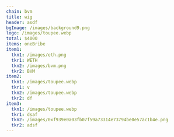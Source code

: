 ```yaml
---
chain: bvm
title: wig
header: asdf
bgImage: /images/background9.png
logo: /images/toupee.webp
total: $4000
items: oneBribe
item1:
  tkn1: /images/eth.png
  tkr1: WETH
  tkn2: /images/bvm.png
  tkr2: BVM
item2:
  tkn1: /images/toupee.webp
  tkr1: v
  tkn2: /images/toupee.webp
  tkr2: df
item3:
  tkn1: /images/toupee.webp
  tkr1: dsaf
  tkn2: /images/0xf939e0a03fb07f59a73314e73794be0e57ac1b4e.png
  tkr2: adsf
---
```

